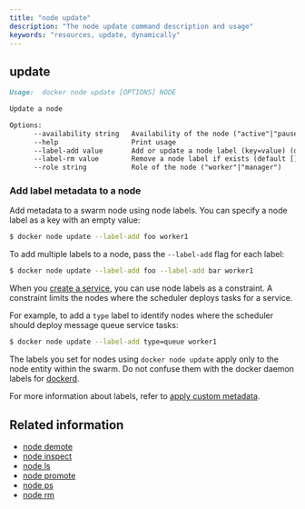 ```yaml
---
title: "node update"
description: "The node update command description and usage"
keywords: "resources, update, dynamically"
---
```


<!-- This file is maintained within the docker/docker Github
     repository at https://github.com/docker/docker/. Make all
     pull requests against that repo. If you see this file in
     another repository, consider it read-only there, as it will
     periodically be overwritten by the definitive file. Pull
     requests which include edits to this file in other repositories
     will be rejected.
-->

## update

```markdown
Usage:  docker node update [OPTIONS] NODE

Update a node

Options:
      --availability string   Availability of the node ("active"|"pause"|"drain")
      --help                  Print usage
      --label-add value       Add or update a node label (key=value) (default [])
      --label-rm value        Remove a node label if exists (default [])
      --role string           Role of the node ("worker"|"manager")
```

### Add label metadata to a node

Add metadata to a swarm node using node labels. You can specify a node label as
a key with an empty value:

``` bash
$ docker node update --label-add foo worker1
```

To add multiple labels to a node, pass the `--label-add` flag for each label:

``` bash
$ docker node update --label-add foo --label-add bar worker1
```

When you [create a service](service_create.md),
you can use node labels as a constraint. A constraint limits the nodes where the
scheduler deploys tasks for a service.

For example, to add a `type` label to identify nodes where the scheduler should
deploy message queue service tasks:

``` bash
$ docker node update --label-add type=queue worker1
```

The labels you set for nodes using `docker node update` apply only to the node
entity within the swarm. Do not confuse them with the docker daemon labels for
[dockerd](https://docs.docker.com/engine/userguide/labels-custom-metadata/#daemon-labels).

For more information about labels, refer to [apply custom
metadata](https://docs.docker.com/engine/userguide/labels-custom-metadata/).

## Related information

* [node demote](node_demote.md)
* [node inspect](node_inspect.md)
* [node ls](node_ls.md)
* [node promote](node_promote.md)
* [node ps](node_ps.md)
* [node rm](node_rm.md)
